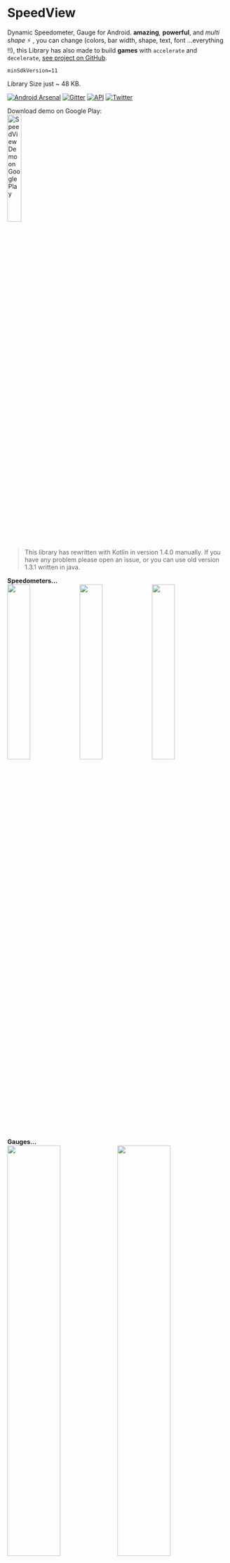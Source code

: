 # SpeedView
Dynamic Speedometer, Gauge for Android. **amazing**, **powerful**, and _multi shape_ :zap: , you can change (colors, bar width, shape, text, font ...everything !!), this Library has also made to build **games** with `accelerate` and `decelerate`,
 [see project on GitHub](https://github.com/anastr/SpeedView/).

`minSdkVersion=11`

Library Size just ~ 48 KB.

[![Android Arsenal](https://img.shields.io/badge/Android%20Arsenal-SpeedView-blue.svg?style=true)](https://android-arsenal.com/details/1/4169)
[![Gitter](https://badges.gitter.im/AnasTr/SpeedView.svg)](https://gitter.im/AnasTr/SpeedView?utm_source=badge&utm_medium=badge&utm_campaign=pr-badge)
[![API](https://img.shields.io/badge/API-+11-red.svg?style=flat)](#)
[![Twitter](https://img.shields.io/badge/Twitter-@AnasAltairDent-blue.svg?style=flat)](http://twitter.com/AnasAltairDent)

Download demo on Google Play:\
 <a href='https://play.google.com/store/apps/details?id=com.github.anastr.speedviewapp&pcampaignid=pcampaignidMKT-Other-global-all-co-prtnr-py-PartBadge-Mar2515-1'><img  width="25%" alt='SpeedView Demo on Google Play' src='https://play.google.com/intl/en_us/badges/static/images/badges/en_badge_web_generic.png'/></a>

> This library has rewritten with Kotlin in version 1.4.0 manually.
> If you have any problem please open an issue, or you can use old version 1.3.1 written in java.

**Speedometers...**<br/>
<img src="images/SpeedView.gif" width="32%" />
<img src="images/AwesomeSpeedometer.gif" width="32%" />
<img src="images/PointerSpeedometer.gif" width="32%" />

**Gauges...**<br/>
<img src="images/ProgressiveGauge.gif" width="49%" />
<img src="images/ImageLinearGauge.gif" width="49%" />

# Download

Starting from version `1.5.4` this library uploaded to `mavenCentral`, the old versions was on `jcenter`. To work with this library you need `Kotlin` version `1.5.20` or above.

First add kotlin to your project, in `build.gradle` **project level**:

```gradle
buildscript {
    ext.kotlin_version = '1.5.31'
    dependencies {
        ...
        classpath "org.jetbrains.kotlin:kotlin-gradle-plugin:$kotlin_version"
    }
}
...
allprojects {
    repositories {
        ...
        mavenCentral()
    }
}
```

Then add this line to `build.gradle` **app module level**:

```gradle
apply plugin: 'kotlin-android'
...
dependencies {
	implementation 'com.github.anastr:speedviewlib:1.5.52'
}

```

For **maven**

```maven
<dependency>
  <groupId>com.github.anastr</groupId>
  <artifactId>speedviewlib</artifactId>
  <version>1.5.52</version>
  <type>pom</type>
</dependency>
```
**[Get Starting](https://github.com/anastr/SpeedView/wiki/0.-Get-Started)** with _SpeedView Library_.
# Simple Usage
Choose one of Speedometers, gauges and add it to your `Layout.xml`, here we use **SpeedView**.<br>
```xml

<com.github.anastr.speedviewlib.SpeedView
        android:id="@+id/speedView"
        android:layout_width="wrap_content"
        android:layout_height="wrap_content" />

```

For all speedometers and gauges, this simple method to smoothly change the speed:
```kotlin
SpeedView speedometer = findViewById(R.id.speedView)

// move to 50 Km/s
speedometer.speedTo(50)
```

By default, speed change duration between last speed and new one is `2000 ms`.<br>
You can pass your duration by this method :
```kotlin
// move to 50 Km/s with Duration = 4 sec
speedometer.speedTo(50, 4000)
```

Automatically, indicator moves around current speed to add some reality to speedometer because of [Tremble](https://github.com/anastr/SpeedView/wiki/0.-Get-Started#tremble), you can stop it by `app:sv_withTremble="false"`attribute or call this in your code:
```kotlin
speedometer.withTremble = false
```

**For more control**, see the most important methods at [Get Started - Wiki](https://github.com/anastr/SpeedView/wiki/0.-Get-Started) for **All Speedometers & Gauges**.<br>
And also you can see **Advanced Usage** in [Usage - Wiki](https://github.com/anastr/SpeedView/wiki/Usage).

More advanced features:
- Work with [Indicators - Wiki](https://github.com/anastr/SpeedView/wiki/Indicators).
- Work With [Notes - Wiki](https://github.com/anastr/SpeedView/wiki/Notes).

<img src="/images/usage/StartEndDegree.png" width="40%" /> <img src="/images/usage/WorkWithNote.gif" width="35%" />

## All Speedometers, Gauges :

<table style="width:100%">
  <tr>
    <th>Name</th>
    <th>Screenshot</th>
    <th>XML Layout</th>
  </tr>

  <tr>
    <td width="24%"> <a href="https://github.com/anastr/SpeedView/wiki/1.-SpeedView">1. SpeedView - Wiki</a></td>
    <td width="22%"><img src="/images/SpeedView3.png"/></td>
    <td>
       <pre>
&lt; com.github.speedometerr.speedviewlib.SpeedView
        android:id="@+id/speedView"
        android:layout_width="wrap_content"
        android:layout_height="wrap_content" />
	</pre>
    </td>
  </tr>

  <tr>
    <td> <a href="https://github.com/anastr/SpeedView/wiki/2.-DeluxeSpeedView">2. DeluxeSpeedView - Wiki</a></td>
    <td><img src="/images/DeluxeSpeedView2.png"/></td>
    <td>
      <pre>
&lt; com.github.speedometerr.speedviewlib.DeluxeSpeedView
        android:id="@+id/deluxeSpeedView"
        android:layout_width="wrap_content"
        android:layout_height="wrap_content" />
      </pre>
    </td>
  </tr>

  <tr>
    <td> <a href="https://github.com/anastr/SpeedView/wiki/3.-AwesomeSpeedometer">3. AwesomeSpeedometer - Wiki</a></td>
    <td><img src="/images/AwesomeSpeedometer.png"/></td>
    <td>
      <pre>
&lt; com.github.speedometerr.speedviewlib.AwesomeSpeedometer
        android:id="@+id/awesomeSpeedometer"
        android:layout_width="wrap_content"
        android:layout_height="wrap_content" />
      </pre>
    </td>
  </tr>

  <tr>
    <td> <a href="https://github.com/anastr/SpeedView/wiki/4.-RaySpeedometer">4. RaySpeedometer - Wiki</a></td>
    <td><img src="/images/RaySpeedometer.png"/></td>
    <td>
      <pre>
&lt; com.github.speedometerr.speedviewlib.RaySpeedometer
        android:id="@+id/raySpeedometer"
        android:layout_width="wrap_content"
        android:layout_height="wrap_content" />
      </pre>
    </td>
  </tr>

  <tr>
    <td> <a href="https://github.com/anastr/SpeedView/wiki/5.-PointerSpeedometer">5. PointerSpeedometer - Wiki</a></td>
    <td><img src="/images/PointerSpeedometer.png"/></td>
    <td>
      <pre>
&lt; com.github.speedometerr.speedviewlib.PointerSpeedometer
        android:id="@+id/pointerSpeedometer"
        android:layout_width="wrap_content"
        android:layout_height="wrap_content" />
      </pre>
    </td>
  </tr>

  <tr>
    <td> <a href="https://github.com/anastr/SpeedView/wiki/6.-TubeSpeedometer">6. TubeSpeedometer - Wiki</a></td>
    <td><img src="/images/TubeSpeedometer.png"/></td>
    <td>
      <pre>
&lt; com.github.speedometerr.speedviewlib.TubeSpeedometer
        android:id="@+id/tubeSpeedometer"
        android:layout_width="wrap_content"
        android:layout_height="wrap_content" />
      </pre>
    </td>
  </tr>

  <tr>
    <td> <a href="https://github.com/anastr/SpeedView/wiki/7.-ImageSpeedometer">7. ImageSpeedometer - Wiki</a></td>
    <td><img src="/images/ImageSpeedometer.png"/></td>
    <td>
      <pre>
&lt; com.github.speedometerr.speedviewlib.ImageSpeedometer
        android:id="@+id/imageSpeedometer"
        android:layout_width="wrap_content"
        android:layout_height="wrap_content"
        app:sv_image="@drawable/your_image" />
      </pre>
    </td>
  </tr>

  <tr>
    <td> <a href="https://github.com/anastr/SpeedView/wiki/8.-ProgressiveGauge">8. ProgressiveGauge - Wiki</a></td>
    <td><img src="/images/ProgressiveGauge.png"/></td>
    <td>
      <pre>
&lt; com.github.speedometerr.speedviewlib.ProgressiveGauge
        android:id="@+id/gauge"
        android:layout_width="match_parent"
        android:layout_height="wrap_content" />
      </pre>
    </td>
  </tr>

  <tr>
    <td> <a href="https://github.com/anastr/SpeedView/wiki/9.-ImageLinearGauge">9. ImageLinearGauge - Wiki</a></td>
    <td><img src="/images/ImageLinearGauge.png"/></td>
    <td>
      <pre>
&lt; com.github.speedometerr.speedviewlib.ImageLinearGauge
        android:id="@+id/gauge"
        android:layout_width="wrap_content"
        android:layout_height="wrap_content"
        app:sv_image="@drawable/fire" />
      </pre>
    </td>
  </tr>
</table>

## TODO
* Build start animation.
* Add fuel gauge component.
* Build new custom speedometer.

Your `pull request` is always welcome, please review the **[rules of contribution](https://github.com/anastr/SpeedView/blob/master/CONTRIBUTING.md)** to make a useful change.

# LICENSE
```

Copyright 2016 Anas Altair

Licensed under the Apache License, Version 2.0 (the "License");
you may not use this file except in compliance with the License.
You may obtain a copy of the License at

    http://www.apache.org/licenses/LICENSE-2.0

Unless required by applicable law or agreed to in writing, software
distributed under the License is distributed on an "AS IS" BASIS,
WITHOUT WARRANTIES OR CONDITIONS OF ANY KIND, either express or implied.
See the License for the specific language governing permissions and
limitations under the License.

```
